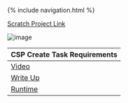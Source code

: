 {% include navigation.html %}

[Scratch Project Link](https://scratch.mit.edu/projects/670317288/)

![image](https://user-images.githubusercontent.com/89223650/161892028-217b6f06-5e49-42ab-9818-1c6f0d81406e.png)

| CSP Create Task Requirements  | 
| ------------- |
| [Video](https://drive.google.com/file/d/1cjhF79OJrX_DHhObhWrd6xcbHfFfmah8/view?usp=sharing) |  
| [Write Up](https://gennalynb123.github.io/Individual-Algorithmic-Project/WriteUp) | 
| [Runtime](https://scratch.mit.edu/projects/670317288/) | 





























































































































































































































































































































































































































































































